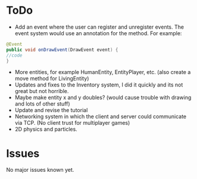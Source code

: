 # ToDo
- Add an event where the user can register and unregister events. 
The event system would use an annotation for the method.
For example:

```java
@Event
public void onDrawEvent(DrawEvent event) {
//code
}
```

- More entities, for example HumanEntity, EntityPlayer, etc. (also create a move method for LivingEntity)
- Updates and fixes to the Inventory system, I did it quickly and its not great but not horrible.
- Maybe make entity x and y doubles? (would cause trouble with drawing and lots of other stuff)
- Update and revise the tutorial
- Networking system in which the client and server could communicate via TCP. (No client trust for multiplayer games)
- 2D physics and particles.

# Issues
No major issues known yet.
